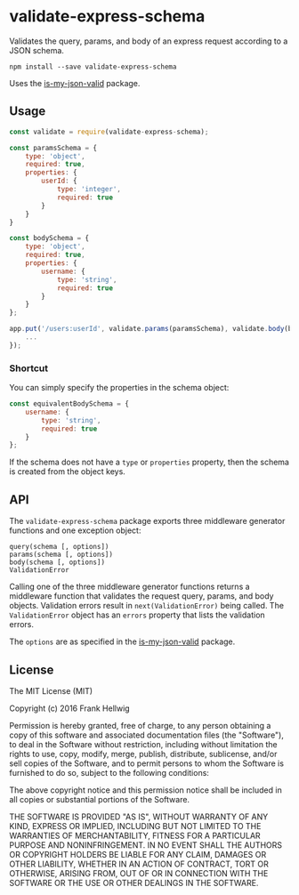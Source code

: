 # validate-express-schema

Validates the query, params, and body of an express request according to a JSON schema.

```
npm install --save validate-express-schema
```

Uses the [is-my-json-valid](https://github.com/mafintosh/is-my-json-valid) package.

## Usage

```javascript
const validate = require(validate-express-schema);

const paramsSchema = {
    type: 'object',
    required: true,
    properties: {
        userId: {
            type: 'integer',
            required: true
        }
    }
}

const bodySchema = {
    type: 'object',
    required: true,
    properties: {
        username: {
            type: 'string',
            required: true
        }
    }
};

app.put('/users:userId', validate.params(paramsSchema), validate.body(bodySchema), (req, res) => {
    ...
});
```
### Shortcut

You can simply specify the properties in the schema object:

```javascript
const equivalentBodySchema = {
    username: {
        type: 'string',
        required: true
    }
};
```

If the schema does not have a `type` or `properties` property, then the schema is created from the object keys.

## API

The `validate-express-schema` package exports three middleware generator functions and one exception object:

    query(schema [, options])
    params(schema [, options])
    body(schema [, options])
    ValidationError

Calling one of the three middleware generator functions returns a middleware function that validates the request query, params, and body objects.
Validation errors result in `next(ValidationError)` being called.
The `ValidationError` object has an `errors` property that lists the validation errors.

The `options` are as specified in the [is-my-json-valid](https://github.com/mafintosh/is-my-json-valid) package.

## License

The MIT License (MIT)

Copyright (c) 2016 Frank Hellwig

Permission is hereby granted, free of charge, to any person obtaining a copy
of this software and associated documentation files (the "Software"), to deal
in the Software without restriction, including without limitation the rights
to use, copy, modify, merge, publish, distribute, sublicense, and/or sell
copies of the Software, and to permit persons to whom the Software is
furnished to do so, subject to the following conditions:

The above copyright notice and this permission notice shall be included in all
copies or substantial portions of the Software.

THE SOFTWARE IS PROVIDED "AS IS", WITHOUT WARRANTY OF ANY KIND, EXPRESS OR
IMPLIED, INCLUDING BUT NOT LIMITED TO THE WARRANTIES OF MERCHANTABILITY,
FITNESS FOR A PARTICULAR PURPOSE AND NONINFRINGEMENT. IN NO EVENT SHALL THE
AUTHORS OR COPYRIGHT HOLDERS BE LIABLE FOR ANY CLAIM, DAMAGES OR OTHER
LIABILITY, WHETHER IN AN ACTION OF CONTRACT, TORT OR OTHERWISE, ARISING FROM,
OUT OF OR IN CONNECTION WITH THE SOFTWARE OR THE USE OR OTHER DEALINGS IN THE
SOFTWARE.
